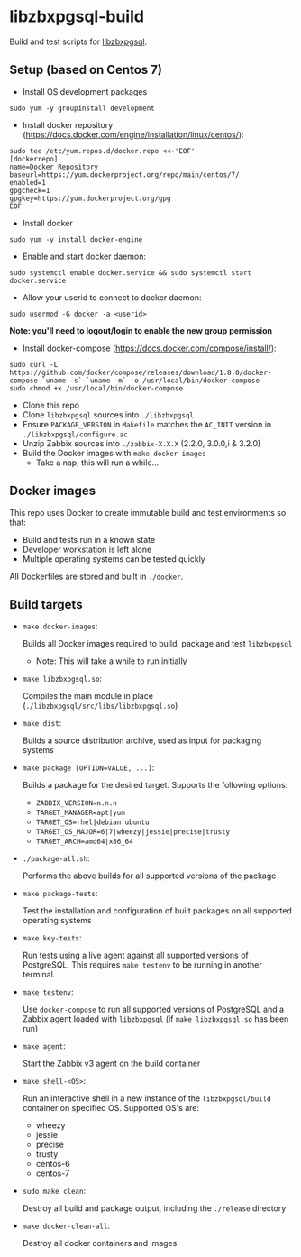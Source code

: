 # libzbxpgsql-build

Build and test scripts for [libzbxpgsql](https://github.com/cavaliercoder/libzbxpgsql).

## Setup (based on Centos 7)

* Install OS development packages
```
sudo yum -y groupinstall development
```
* Install docker repository (https://docs.docker.com/engine/installation/linux/centos/):
```
sudo tee /etc/yum.repos.d/docker.repo <<-'EOF'
[dockerrepo]
name=Docker Repository
baseurl=https://yum.dockerproject.org/repo/main/centos/7/
enabled=1
gpgcheck=1
gpgkey=https://yum.dockerproject.org/gpg
EOF
```
* Install docker
```
sudo yum -y install docker-engine
```
* Enable and start docker daemon:
```
sudo systemctl enable docker.service && sudo systemctl start docker.service
```
* Allow your userid to connect to docker daemon:
```
sudo usermod -G docker -a <userid>
```
__Note: you'll need to logout/login to enable the new group permission__

* Install docker-compose (https://docs.docker.com/compose/install/):
```
sudo curl -L https://github.com/docker/compose/releases/download/1.8.0/docker-compose-`uname -s`-`uname -m` -o /usr/local/bin/docker-compose
sudo chmod +x /usr/local/bin/docker-compose
```
* Clone this repo
* Clone `libzbxpgsql` sources into `./libzbxpgsql`
* Ensure `PACKAGE_VERSION` in `Makefile` matches the `AC_INIT` version in
   `./libzbxpgsql/configure.ac`
* Unzip Zabbix sources into `./zabbix-X.X.X` (2.2.0, 3.0.0,i & 3.2.0)
* Build the Docker images with `make docker-images`
    * Take a nap, this will run a while...

## Docker images

This repo uses Docker to create immutable build and test environments so that:

* Build and tests run in a known state
* Developer workstation is left alone
* Multiple operating systems can be tested quickly

All Dockerfiles are stored and built in `./docker`.

## Build targets
  
* `make docker-images`:
  
  Builds all Docker images required to build, package and test `libzbxpgsql`
  * Note: This will take a while to run initially

* `make libzbxpgsql.so`:

  Compiles the main module in place (`./libzbxpgsql/src/libs/libzbxpgsql.so`)

* `make dist`:
  
  Builds a source distribution archive, used as input for packaging systems

* `make package [OPTION=VALUE, ...]`:
  
  Builds a package for the desired target. Supports the following options:

  * `ZABBIX_VERSION=n.n.n`
  * `TARGET_MANAGER=apt|yum`
  * `TARGET_OS=rhel|debian|ubuntu`
  * `TARGET_OS_MAJOR=6|7|wheezy|jessie|precise|trusty`
  * `TARGET_ARCH=amd64|x86_64`

* `./package-all.sh`:

  Performs the above builds for all supported versions of the package

* `make package-tests`:
  
  Test the installation and configuration of built packages on all supported
  operating systems

* `make key-tests`:

  Run tests using a live agent against all supported versions of PostgreSQL.
  This requires `make testenv` to be running in another terminal.

* `make testenv`:
  
  Use `docker-compose` to run all supported versions of PostgreSQL and a Zabbix
  agent loaded with `libzbxpgsql` (if `make libzbxpgsql.so` has been run)

* `make agent`:
  
  Start the Zabbix v3 agent on the build container

* `make shell-<OS>`:
  
  Run an interactive shell in a new instance of the `libzbxpgsql/build`
  container on specified OS.  Supported OS's are:
  * wheezy
  * jessie
  * precise
  * trusty
  * centos-6
  * centos-7

* `sudo make clean`:
  
  Destroy all build and package output, including the `./release` directory

* `make docker-clean-all`:
  
  Destroy all docker containers and images
